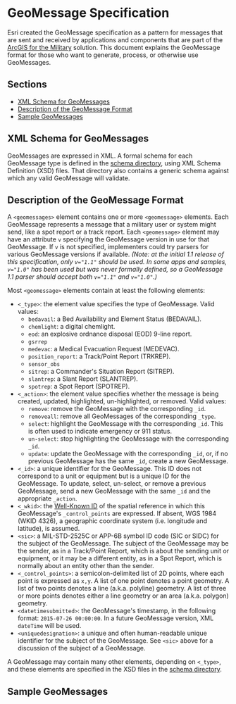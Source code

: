 # GeoMessage Specification

Esri created the GeoMessage specification as a pattern for messages that are sent and received by applications and components that are part of the [ArcGIS for the Military](http://solutions.arcgis.com/military) solution. This document explains the GeoMessage format for those who want to generate, process, or otherwise use GeoMessages.

## Sections

* [XML Schema for GeoMessages](#xml-schema-for-geomessages)
* [Description of the GeoMessage Format](#description-of-the-geomessage-format)
* [Sample GeoMessages](#sample-geomessages)

## XML Schema for GeoMessages

GeoMessages are expressed in XML. A formal schema for each GeoMessage type is defined in the [schema directory](./schema/), using XML Schema Definition (XSD) files. That directory also contains a generic schema against which any valid GeoMessage will validate.

## Description of the GeoMessage Format

A `<geomessages>` element contains one or more `<geomessage>` elements. Each GeoMessage represents a message that a military user or system might send, like a spot report or a track report. Each `<geomessage>` element may have an attribute `v` specifying the GeoMessage version in use for that GeoMessage. If `v` is not specified, implementers could try parsers for various GeoMessage versions if available. *(Note: at the initial 1.1 release of this specification, only `v="1.1"` should be used. In some apps and samples, `v="1.0"` has been used but was never formally defined, so a GeoMessage 1.1 parser should accept both `v="1.1"` and `v="1.0"`.)*

Most `<geomessage>` elements contain at least the following elements:

- `<_type>`: the element value specifies the type of GeoMessage. Valid values:
    - `bedavail`: a Bed Availability and Element Status (BEDAVAIL).
    - `chemlight`: a digital chemlight.
    - `eod`: an explosive ordnance disposal (EOD) 9-line report.
    - `gsrrep`
    - `medevac`: a Medical Evacuation Request (MEDEVAC).
    - `position_report`: a Track/Point Report (TRKREP).
    - `sensor_obs`
    - `sitrep`: a Commander's Situation Report (SITREP).
    - `slantrep`: a Slant Report (SLANTREP).
    - `spotrep`: a Spot Report (SPOTREP).
- `<_action>`: the element value specifies whether the message is being created, updated, highlighted, un-highlighted, or removed. Valid values:
    - `remove`: remove the GeoMessage with the corresponding `_id`.
    - `removeall`: remove all GeoMessages of the corresponding `_type`.
    - `select`: highlight the GeoMessage with the corresponding `_id`. This is often used to indicate emergency or 911 status.
    - `un-select`: stop highlighting the GeoMessage with the corresponding `_id`.
    - `update`: update the GeoMessage with the corresponding `_id`, or, if no previous GeoMessage has the same `_id`, create a new GeoMessage.
- `<_id>`: a unique identifier for the GeoMessage. This ID does not correspond to a unit or equipment but is a unique ID for the GeoMessage. To update, select, un-select, or remove a previous GeoMessage, send a new GeoMessage with the same `_id` and the appropriate `_action`.
- `<_wkid>`: the [Well-Known ID](http://wiki.gis.com/wiki/index.php/Well-Known_ID) of the spatial reference in which this GeoMessage's `_control_points` are expressed. If absent, WGS 1984 (WKID 4326), a geographic coordinate system (i.e. longitude and latitude), is assumed.
- `<sic>`: a MIL-STD-2525C or APP-6B symbol ID code (SIC or SIDC) for the subject of the GeoMessage. The subject of the GeoMessage may be the sender, as in a Track/Point Report, which is about the sending unit or equipment, or it may be a different entity, as in a Spot Report, which is normally about an entity other than the sender.
- `<_control_points>`: a semicolon-delimited list of 2D points, where each point is expressed as `x,y`. A list of one point denotes a point geometry. A list of two points denotes a line (a.k.a. polyline) geometry. A list of three or more points denotes either a line geometry or an area (a.k.a. polygon) geometry.
- `<datetimesubmitted>`: the GeoMessage's timestamp, in the following format: `2015-07-26 00:00:00`. In a future GeoMessage version, XML `dateTime` will be used.
- `<uniquedesignation>`: a unique and often human-readable unique identifier for the subject of the GeoMessage. See `<sic>` above for a discussion of the subject of a GeoMessage.

A GeoMessage may contain many other elements, depending on `<_type>`, and these elements are specified in the XSD files in the [schema directory](./schema/).

## Sample GeoMessages

